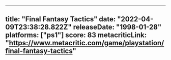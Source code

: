 
---
title: "Final Fantasy Tactics"
date: "2022-04-09T23:38:28.822Z"
releaseDate: "1998-01-28"
platforms: ["ps1"]
score: 83
metacriticLink: "https://www.metacritic.com/game/playstation/final-fantasy-tactics"
---
